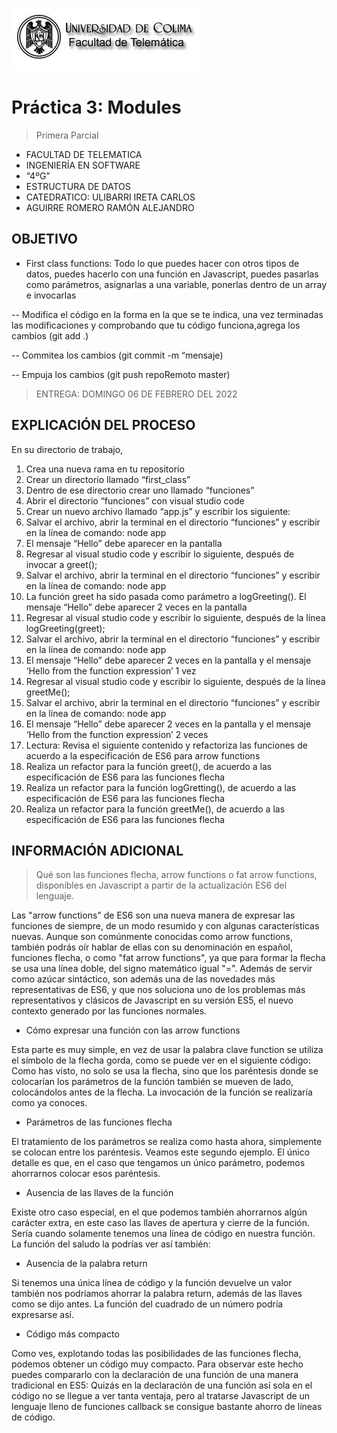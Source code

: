 ![Logo](img/ucol-logo.jpg)

# Práctica 3: Modules

> Primera Parcial

- FACULTAD DE TELEMATICA
- INGENIERÍA EN SOFTWARE
- “4ºG”
- ESTRUCTURA DE DATOS
- CATEDRATICO: ULIBARRI IRETA CARLOS
- AGUIRRE ROMERO RAMÓN ALEJANDRO

## OBJETIVO

- First class functions:
  Todo lo que puedes hacer con otros tipos de datos, puedes hacerlo con una función en Javascript, puedes pasarlas como parámetros, asignarlas a una variable, ponerlas dentro de un array e invocarlas

-- Modifica el código en la forma en la que se te indica, una vez terminadas las modificaciones y comprobando que tu código funciona,agrega los cambios (git add .)

-- Commitea los cambios (git commit -m “mensaje)

-- Empuja los cambios (git push repoRemoto master)

> ENTREGA: DOMINGO 06 DE FEBRERO DEL 2022

## EXPLICACIÓN DEL PROCESO

En su directorio de trabajo,

1. Crea una nueva rama en tu repositorio
2. Crear un directorio llamado “first_class”
3. Dentro de ese directorio crear uno llamado “funciones”
4. Abrir el directorio “funciones” con visual studio code
5. Crear un nuevo archivo llamado “app.js” y escribir los siguiente:
6. Salvar el archivo, abrir la terminal en el directorio “funciones” y escribir en la línea de comando: node app
7. El mensaje “Hello” debe aparecer en la pantalla
8. Regresar al visual studio code y escribir lo siguiente, después de invocar a greet();
9. Salvar el archivo, abrir la terminal en el directorio “funciones” y escribir en la línea de comando: node app
10. La función greet ha sido pasada como parámetro a logGreeting(). El mensaje “Hello” debe aparecer 2 veces en la pantalla
11. Regresar al visual studio code y escribir lo siguiente, después de la línea logGreeting(greet);
12. Salvar el archivo, abrir la terminal en el directorio “funciones” y escribir en la línea de comando: node app
13. El mensaje “Hello” debe aparecer 2 veces en la pantalla y el mensaje ‘Hello from the function expression’ 1 vez
14. Regresar al visual studio code y escribir lo siguiente, después de la línea greetMe();
15. Salvar el archivo, abrir la terminal en el directorio “funciones” y escribir en la línea de comando: node app
16. El mensaje “Hello” debe aparecer 2 veces en la pantalla y el mensaje ‘Hello from the function expression’ 2 veces
17. Lectura: Revisa el siguiente contenido y refactoriza las funciones de acuerdo a la especificación de ES6 para arrow functions
18. Realiza un refactor para la función greet(), de acuerdo a las especificación de ES6 para las funciones flecha
19. Realiza un refactor para la función logGretting(), de acuerdo a las especificación de ES6 para las funciones flecha
20. Realiza un refactor para la función greetMe(), de acuerdo a las especificación de ES6 para las funciones flecha

## INFORMACIÓN ADICIONAL

> Qué son las funciones flecha, arrow functions o fat arrow functions, disponibles en Javascript a partir de la actualización ES6 del lenguaje.

Las "arrow functions" de ES6 son una nueva manera de expresar las funciones de siempre, de un modo resumido y con algunas características nuevas. Aunque son comúnmente conocidas como arrow functions, también podrás oír hablar de ellas con su denominación en español, funciones flecha, o como "fat arrow functions", ya que para formar la flecha se usa una línea doble, del signo matemático igual "=". Además de servir como azúcar sintáctico, son además una de las novedades más representativas de ES6, y que nos soluciona uno de los problemas más representativos y clásicos de Javascript en su versión ES5, el nuevo contexto generado por las funciones normales.

- Cómo expresar una función con las arrow functions

Esta parte es muy simple, en vez de usar la palabra clave function se utiliza el símbolo de la flecha gorda, como se puede ver en el siguiente código:
Como has visto, no solo se usa la flecha, sino que los paréntesis donde se colocarían los parámetros de la función también se mueven de lado, colocándolos antes de la flecha. La invocación de la función se realizaría como ya conoces.

- Parámetros de las funciones flecha

El tratamiento de los parámetros se realiza como hasta ahora, simplemente se colocan entre los paréntesis. Veamos este segundo ejemplo.
El único detalle es que, en el caso que tengamos un único parámetro, podemos ahorrarnos colocar esos paréntesis.

- Ausencia de las llaves de la función

Existe otro caso especial, en el que podemos también ahorrarnos algún carácter extra, en este caso las llaves de apertura y cierre de la función. Sería cuando solamente tenemos una línea de código en nuestra función. La función del saludo la podrías ver así también:

- Ausencia de la palabra return

Si tenemos una única línea de código y la función devuelve un valor también nos podríamos ahorrar la palabra return, además de las llaves como se dijo antes. La función del cuadrado de un número podría expresarse así.

- Código más compacto

Como ves, explotando todas las posibilidades de las funciones flecha, podemos obtener un código muy compacto. Para observar este hecho puedes compararlo con la declaración de una función de una manera tradicional en ES5:
Quizás en la declaración de una función así sola en el código no se llegue a ver tanta ventaja, pero al tratarse Javascript de un lenguaje lleno de funciones callback se consigue bastante ahorro de líneas de código.

